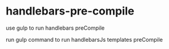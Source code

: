 # handlebars-pre-compile
use gulp to run handlebars preCompile

run gulp command to run handlebarsJs templates preCompile
